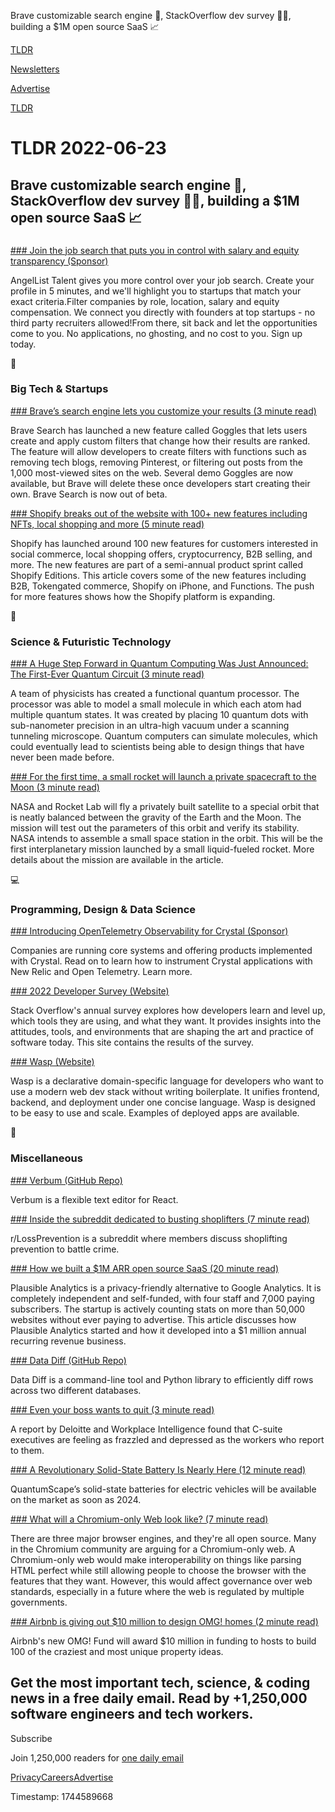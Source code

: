 Brave customizable search engine 🔎, StackOverflow dev survey 👨‍💻, building a $1M open source SaaS 📈

[TLDR](/)

[Newsletters](/newsletters)

[Advertise](https://advertise.tldr.tech/)

[TLDR](/)

# TLDR 2022-06-23

## Brave customizable search engine 🔎, StackOverflow dev survey 👨‍💻, building a $1M open source SaaS 📈

### 

[### Join the job search that puts you in control with salary and equity transparency (Sponsor)](https://angel.co/featured_candidates/direct_curated_onboarding?next_path=%2fjobs%2fsignup_featured?utm_source=tldr&amp;utm_medium=referral&amp;utm_campaign=featured_p&amp;utm_content=nl_ad)

AngelList Talent gives you more control over your job search. Create your profile in 5 minutes, and we'll highlight you to startups that match your exact criteria.Filter companies by role, location, salary and equity compensation. We connect you directly with founders at top startups - no third party recruiters allowed!From there, sit back and let the opportunities come to you. No applications, no ghosting, and no cost to you. Sign up today.

📱

### Big Tech & Startups

[### Brave’s search engine lets you customize your results (3 minute read)](https://www.theverge.com/2022/6/22/23179067/brave-search-engine-apply-custom-rankings-filters-goggles?utm_source=tldrnewsletter)

Brave Search has launched a new feature called Goggles that lets users create and apply custom filters that change how their results are ranked. The feature will allow developers to create filters with functions such as removing tech blogs, removing Pinterest, or filtering out posts from the 1,000 most-viewed sites on the web. Several demo Goggles are now available, but Brave will delete these once developers start creating their own. Brave Search is now out of beta.

[### Shopify breaks out of the website with 100+ new features including NFTs, local shopping and more (5 minute read)](https://techcrunch.com/2022/06/22/shopify-breaks-out-of-the-website-with-100-new-features-including-nfts-local-shopping-and-more/?utm_source=tldrnewsletter)

Shopify has launched around 100 new features for customers interested in social commerce, local shopping offers, cryptocurrency, B2B selling, and more. The new features are part of a semi-annual product sprint called Shopify Editions. This article covers some of the new features including B2B, Tokengated commerce, Shopify on iPhone, and Functions. The push for more features shows how the Shopify platform is expanding.

🚀

### Science & Futuristic Technology

[### A Huge Step Forward in Quantum Computing Was Just Announced: The First-Ever Quantum Circuit (3 minute read)](https://www.sciencealert.com/a-huge-step-forward-in-quantum-computing-was-just-announced-the-first-ever-quantum-circuit?utm_source=tldrnewsletter)

A team of physicists has created a functional quantum processor. The processor was able to model a small molecule in which each atom had multiple quantum states. It was created by placing 10 quantum dots with sub-nanometer precision in an ultra-high vacuum under a scanning tunneling microscope. Quantum computers can simulate molecules, which could eventually lead to scientists being able to design things that have never been made before.

[### For the first time, a small rocket will launch a private spacecraft to the Moon (3 minute read)](https://arstechnica.com/science/2022/06/for-the-first-time-a-small-rocket-will-launch-a-private-spacecraft-to-the-moon/?utm_source=tldrnewsletter)

NASA and Rocket Lab will fly a privately built satellite to a special orbit that is neatly balanced between the gravity of the Earth and the Moon. The mission will test out the parameters of this orbit and verify its stability. NASA intends to assemble a small space station in the orbit. This will be the first interplanetary mission launched by a small liquid-fueled rocket. More details about the mission are available in the article.

💻

### Programming, Design & Data Science

[### Introducing OpenTelemetry Observability for Crystal (Sponsor)](https://newrelic.com/blog/how-to-relic/otel-crystal?utm_source=tldr&amp;utm_medium=community&amp;utm_campaign=global-fy23-q1-otel-crystal)

Companies are running core systems and offering products implemented with Crystal. Read on to learn how to instrument Crystal applications with New Relic and Open Telemetry. Learn more.

[### 2022 Developer Survey (Website)](https://survey.stackoverflow.co/2022/?utm_source=social-share&amp;utm_medium=social&amp;utm_campaign=dev-survey-2022?utm_source=tldrnewsletter)

Stack Overflow's annual survey explores how developers learn and level up, which tools they are using, and what they want. It provides insights into the attitudes, tools, and environments that are shaping the art and practice of software today. This site contains the results of the survey.

[### Wasp (Website)](https://wasp-lang.dev/?utm_source=tldrnewsletter)

Wasp is a declarative domain-specific language for developers who want to use a modern web dev stack without writing boilerplate. It unifies frontend, backend, and deployment under one concise language. Wasp is designed to be easy to use and scale. Examples of deployed apps are available.

🎁

### Miscellaneous

[### Verbum (GitHub Repo)](https://github.com/ozanyurtsever/verbum?utm_source=tldrnewsletter)

Verbum is a flexible text editor for React.

[### Inside the subreddit dedicated to busting shoplifters (7 minute read)](https://www.inputmag.com/culture/loss-prevention-theft-shoplifting-security-subreddit?utm_source=tldrnewsletter)

r/LossPrevention is a subreddit where members discuss shoplifting prevention to battle crime.

[### How we built a $1M ARR open source SaaS (20 minute read)](https://plausible.io/blog/open-source-saas?utm_source=tldrnewsletter)

Plausible Analytics is a privacy-friendly alternative to Google Analytics. It is completely independent and self-funded, with four staff and 7,000 paying subscribers. The startup is actively counting stats on more than 50,000 websites without ever paying to advertise. This article discusses how Plausible Analytics started and how it developed into a $1 million annual recurring revenue business.

[### Data Diff (GitHub Repo)](https://github.com/datafold/data-diff?utm_source=tldrnewsletter)

Data Diff is a command-line tool and Python library to efficiently diff rows across two different databases.

[### Even your boss wants to quit (3 minute read)](https://www.axios.com/2022/06/22/ceo-csuite-burnout-pandemic-great-resignation?utm_source=tldrnewsletter)

A report by Deloitte and Workplace Intelligence found that C-suite executives are feeling as frazzled and depressed as the workers who report to them.

[### A Revolutionary Solid-State Battery Is Nearly Here (12 minute read)](https://www.popularmechanics.com/science/a40230247/solid-state-batteries-electric-vehicles/?utm_source=reddit.com?utm_source=tldrnewsletter)

QuantumScape’s solid-state batteries for electric vehicles will be available on the market as soon as 2024.

[### What will a Chromium-only Web look like? (7 minute read)](https://www.mnot.net/blog/2022/06/22/chromium-only?utm_source=tldrnewsletter)

There are three major browser engines, and they're all open source. Many in the Chromium community are arguing for a Chromium-only web. A Chromium-only web would make interoperability on things like parsing HTML perfect while still allowing people to choose the browser with the features that they want. However, this would affect governance over web standards, especially in a future where the web is regulated by multiple governments.

[### Airbnb is giving out $10 million to design OMG! homes (2 minute read)](https://www.fastcompany.com/90762868/airbnb-is-giving-out-10-million-to-design-omg-homes?utm_source=tldrnewsletter)

Airbnb's new OMG! Fund will award $10 million in funding to hosts to build 100 of the craziest and most unique property ideas.

## Get the most important tech, science, & coding news in a free daily email. Read by +1,250,000 software engineers and tech workers.

Subscribe

Join 1,250,000 readers for [one daily email](/api/latest/tech)

[Privacy](/privacy)[Careers](https://jobs.ashbyhq.com/tldr.tech)[Advertise](/tech/advertise)

Timestamp: 1744589668